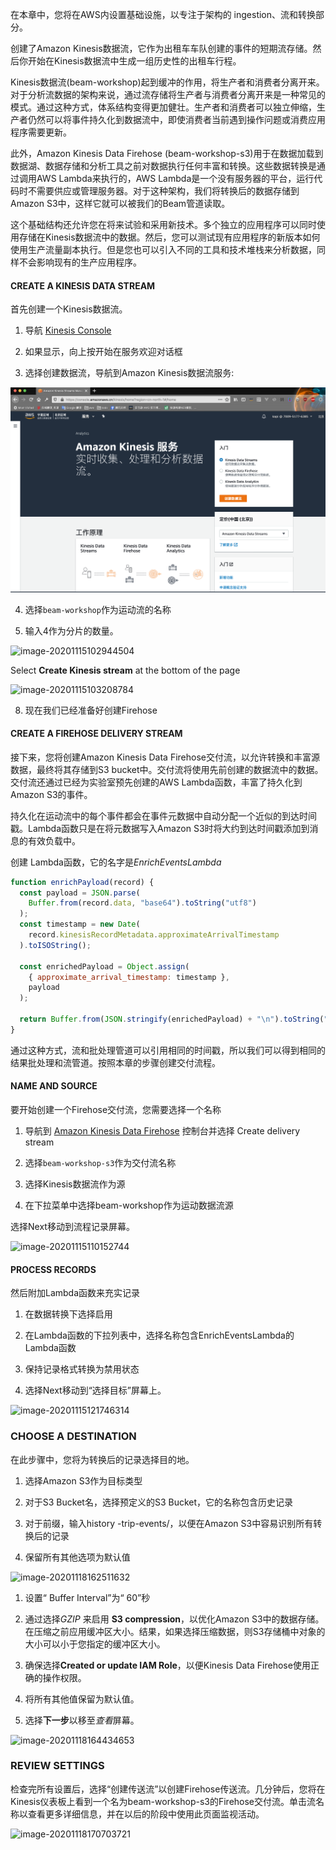 



在本章中，您将在AWS内设置基础设施，以专注于架构的 ingestion、流和转换部分。

创建了Amazon Kinesis数据流，它作为出租车车队创建的事件的短期流存储。然后你开始在Kinesis数据流中生成一组历史性的出租车行程。

Kinesis数据流(beam-workshop)起到缓冲的作用，将生产者和消费者分离开来。对于分析流数据的架构来说，通过流存储将生产者与消费者分离开来是一种常见的模式。通过这种方式，体系结构变得更加健壮。生产者和消费者可以独立伸缩，生产者仍然可以将事件持久化到数据流中，即使消费者当前遇到操作问题或消费应用程序需要更新。

此外，Amazon Kinesis Data Firehose (beam-workshop-s3)用于在数据加载到数据湖、数据存储和分析工具之前对数据执行任何丰富和转换。这些数据转换是通过调用AWS Lambda来执行的，AWS Lambda是一个没有服务器的平台，运行代码时不需要供应或管理服务器。对于这种架构，我们将转换后的数据存储到Amazon S3中，这样它就可以被我们的Beam管道读取。

这个基础结构还允许您在将来试验和采用新技术。多个独立的应用程序可以同时使用存储在Kinesis数据流中的数据。然后，您可以测试现有应用程序的新版本如何使用生产流量副本执行。但是您也可以引入不同的工具和技术堆栈来分析数据，同样不会影响现有的生产应用程序。



#### CREATE A KINESIS DATA STREAM



首先创建一个Kinesis数据流。

1. 导航 [Kinesis Console](https://console.amazonaws.cn/kinesis)

2. 如果显示，向上按开始在服务欢迎对话框

3. 选择创建数据流，导航到Amazon Kinesis数据流服务:

![image-20201115102655589](./image/image-20201115102655589.png)

4. 选择`beam-workshop`作为运动流的名称

5. 输入4作为分片的数量。

![image-20201115102944504](/Users/wjianye/Desktop/BeamOnKDA/image/image-20201115102944504.png)





Select **Create Kinesis stream** at the bottom of the page

![image-20201115103208784](/Users/wjianye/Desktop/BeamOnKDA/image/image-20201115103208784.png)

8. 现在我们已经准备好创建Firehose



#### CREATE A FIREHOSE DELIVERY STREAM

接下来，您将创建Amazon Kinesis Data Firehose交付流，以允许转换和丰富源数据，最终将其存储到S3 bucket中。交付流将使用先前创建的数据流中的数据。交付流还通过已经为实验室预先创建的AWS Lambda函数，丰富了持久化到Amazon S3的事件。

持久化在运动流中的每个事件都会在事件元数据中自动分配一个近似的到达时间戳。Lambda函数只是在将元数据写入Amazon S3时将大约到达时间戳添加到消息的有效负载中。



创建 Lambda函数，它的名字是*EnrichEventsLambda*

```javascript
function enrichPayload(record) {
  const payload = JSON.parse(
    Buffer.from(record.data, "base64").toString("utf8")
  );
  const timestamp = new Date(
    record.kinesisRecordMetadata.approximateArrivalTimestamp
  ).toISOString();

  const enrichedPayload = Object.assign(
    { approximate_arrival_timestamp: timestamp },
    payload
  );

  return Buffer.from(JSON.stringify(enrichedPayload) + "\n").toString("base64");
}

```



通过这种方式，流和批处理管道可以引用相同的时间戳，所以我们可以得到相同的结果批处理和流管道。按照本章的步骤创建交付流程。



#### NAME AND SOURCE

要开始创建一个Firehose交付流，您需要选择一个名称

1. 导航到 [Amazon Kinesis Data Firehose](https://console.amazonaws.cn/firehose/) 控制台并选择 Create delivery stream

2. 选择`beam-workshop-s3`作为交付流名称

3. 选择Kinesis数据流作为源

4. 在下拉菜单中选择beam-workshop作为运动数据流源

选择Next移动到流程记录屏幕。

![image-20201115110152744](/Users/wjianye/Desktop/BeamOnKDA/image/image-20201115110152744.png)

#### PROCESS RECORDS

然后附加Lambda函数来充实记录

1. 在数据转换下选择启用

2. 在Lambda函数的下拉列表中，选择名称包含EnrichEventsLambda的Lambda函数

3. 保持记录格式转换为禁用状态

4. 选择Next移动到“选择目标”屏幕上。

![image-20201115121746314](/Users/wjianye/Desktop/BeamOnKDA/image/image-20201115121746314.png)













### CHOOSE A DESTINATION

在此步骤中，您将为转换后的记录选择目的地。

1. 选择Amazon S3作为目标类型

2. 对于S3 Bucket名，选择预定义的S3 Bucket，它的名称包含历史记录

3. 对于前缀，输入history -trip-events/，以便在Amazon S3中容易识别所有转换后的记录

4. 保留所有其他选项为默认值



![image-20201118162511632](/Users/wjianye/Desktop/BeamOnKDA/image/image-20201118162511632.png)



1. 设置“ Buffer Interval”为“ 60”秒

2. 通过选择*GZIP* 来启用 **S3 compression**，以优化Amazon S3中的数据存储。在压缩之前应用缓冲区大小。结果，如果选择压缩数据，则S3存储桶中对象的大小可以小于您指定的缓冲区大小。

3. 确保选择**Created or update IAM Role**，以便Kinesis Data Firehose使用正确的操作权限。

4. 将所有其他值保留为默认值。

5. 选择**下一步**以移至*查看*屏幕。



![image-20201118164434653](/Users/wjianye/Desktop/BeamOnKDA/image/image-20201118164434653.png)



### REVIEW SETTINGS

检查完所有设置后，选择“创建传送流”以创建Firehose传送流。几分钟后，您将在Kinesis仪表板上看到一个名为beam-workshop-s3的Firehose交付流。单击流名称以查看更多详细信息，并在以后的阶段中使用此页面监视活动。

![image-20201118170703721](/Users/wjianye/Desktop/BeamOnKDA/image/image-20201118170703721.png)



